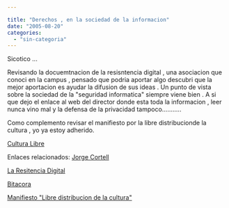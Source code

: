 ```yaml
---

title: "Derechos , en la sociedad de la informacion"
date: "2005-08-20"
categories: 
  - "sin-categoria"
---
```


Sicotico ...

Revisando la docuemtnacion de la resisntencia digital , una asociacion que conoci en la campus , pensado que podria aportar algo descubri que la mejor aportacion es ayudar la difusion de sus ideas . Un punto de vista sobre la sociedad de la "seguridad informatica" siempre viene bien . A si que dejo el enlace al web del director donde esta toda la informacion , leer nunca vino mal y la defensa de la privacidad tampoco...........

Como complemento revisar el manifiesto por la libre distribucionde la cultura , yo ya estoy adherido.

[Cultura Libre](https://culturalibre.org)

Enlaces relacionados: [Jorge Cortell](https://jorge.cortell.net/)

[La Resitencia Digital](https://www.laresistenciadigital.net/)

[Bitacora](https://homepage.mac.com/jorgecortell/blogwavestudio/)

[Manifiesto "Libre distribucion de la cultura"](https://culturalibre.org)
